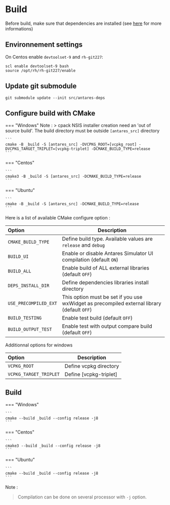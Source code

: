 # Build
Before build, make sure that dependencies are installed (see [here](2-Dependencies-install.md) for more informations)

## Environnement settings
On Centos enable `devtoolset-9` and `rh-git227`:
```
scl enable devtoolset-9 bash
source /opt/rh/rh-git227/enable
```
## Update git submodule
```
git submodule update --init src/antares-deps
```
## Configure build with CMake
=== "Windows"
    Note :
    > cpack NSIS installer creation need an 'out of source build'. The build directory must be outside `[antares_src]` directory
    
    ```
    cmake -B _build -S [antares_src] -DVCPKG_ROOT=[vcpkg_root] -DVCPKG_TARGET_TRIPLET=[vcpkg-triplet] -DCMAKE_BUILD_TYPE=release
    ```
=== "Centos"

    ```
    cmake3 -B _build -S [antares_src] -DCMAKE_BUILD_TYPE=release
    ```
=== "Ubuntu"

    ```
    cmake -B _build -S [antares_src] -DCMAKE_BUILD_TYPE=release
    ```

Here is a list of available CMake configure option :

|Option | Description |
|:-------|-------|
|`CMAKE_BUILD_TYPE` | Define build type. Available values are `release` and `debug`  |
|`BUILD_UI`|Enable or disable Antares Simulator UI compilation (default `ON`)|
|`BUILD_ALL`|Enable build of ALL external libraries (default `OFF`)|
|`DEPS_INSTALL_DIR`|Define dependencies libraries install directory|
|`USE_PRECOMPILED_EXT`| This option must be set if you use wxWidget as precompiled external library (default `OFF`)|
|`BUILD_TESTING`| Enable test build (default `OFF`)|
|`BUILD_OUTPUT_TEST`| Enable test with output compare build (default `OFF`)|

Additionnal options for windows

|Option |Description |
|:-------|-------|
|`VCPKG_ROOT`|Define vcpkg directory |
|`VCPKG_TARGET_TRIPLET`|Define [vcpkg-triplet] |

## Build
=== "Windows"

    ```
    cmake --build _build --config release -j8
    ```
=== "Centos"

    ```
    cmake3 --build _build --config release -j8
    ```
=== "Ubuntu"

    ```
    cmake --build _build --config release -j8
    ```
Note :
> Compilation can be done on several processor with ```-j``` option.
